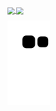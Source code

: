 <a href="https://github.com/kittinan/spotify-github-profile">
  <img height=400 align="center" src="https://spotify-github-profile.kittinanx.com/api/view?uid=31gjiin2u3o5rz53h2szchj7duza&cover_image=true&theme=default&show_offline=false&background_color=121212&interchange=false" />
</a>
<a href="https://github.com/anuraghazra/convoychat">
  <img height=200 align="center" src="https://github-readme-stats.vercel.app/api/top-langs?username=Peter-Ershow&layout=compact&langs_count=8&card_width=320&show_icons=true&theme=radical&count_private=true" />
</a>

![Snake animation](https://github.com/Peter-Ershow/Peter-Ershow/blob/output/github-contribution-grid-snake.svg)

